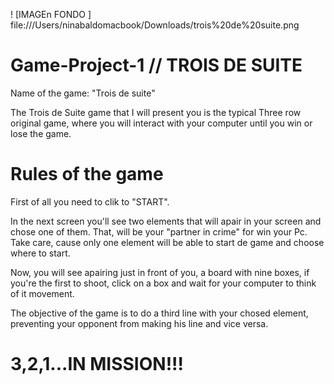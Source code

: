 

! [IMAGEn FONDO ] file:///Users/ninabaldomacbook/Downloads/trois%20de%20suite.png

# Game-Project-1 // TROIS DE SUITE
Name of the game: "Trois de suite"

The Trois de Suite game that I will present you is the typical Three row original game, where you will interact with your computer until you win or lose the game. 

# Rules of the game

First of all you need to clik to "START".  


In the next screen you'll see two elements that will apair in your screen and chose one of them. That, will be your "partner in crime" for win your Pc. Take care, cause only one element will be able to start de game and choose where to start.

Now, you will see apairing just in front of you, a board with nine boxes, if you're the first to shoot, click on a box and wait for your computer to think of it movement.

The objective of the game is to do a third line with your chosed element, preventing your opponent from making his line and vice versa. 

# 3,2,1...IN MISSION!!!
